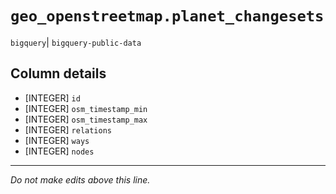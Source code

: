 # `geo_openstreetmap.planet_changesets`
`bigquery`| `bigquery-public-data`

## Column details
* [INTEGER]   `id`
* [INTEGER]   `osm_timestamp_min`
* [INTEGER]   `osm_timestamp_max`
* [INTEGER]   `relations`
* [INTEGER]   `ways`
* [INTEGER]   `nodes`

-------------------------------------------------------------------------------
*Do not make edits above this line.*
